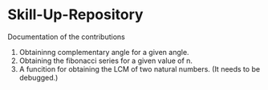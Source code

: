 # Skill-Up-Repository
Documentation of the contributions 
1. Obtaininng complementary angle for a given angle.
2. Obtaining the fibonacci series for a given value of n.
3. A funcition for obtaining the LCM of two natural numbers. (It needs to be debugged.)
